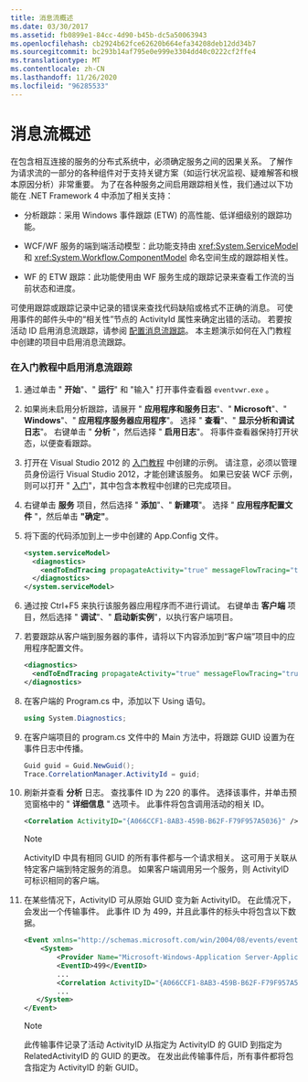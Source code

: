 ```yaml
---
title: 消息流概述
ms.date: 03/30/2017
ms.assetid: fb0899e1-84cc-4d90-b45b-dc5a50063943
ms.openlocfilehash: cb2924b62fce62620b664efa34208deb12dd34b7
ms.sourcegitcommit: bc293b14af795e0e999e3304dd40c0222cf2ffe4
ms.translationtype: MT
ms.contentlocale: zh-CN
ms.lasthandoff: 11/26/2020
ms.locfileid: "96285533"
---
```

# <a name="message-flow-overview"></a>消息流概述

在包含相互连接的服务的分布式系统中，必须确定服务之间的因果关系。 了解作为请求流的一部分的各种组件对于支持关键方案（如运行状况监视、疑难解答和根本原因分析）非常重要。 为了在各种服务之间启用跟踪相关性，我们通过以下功能在 .NET Framework 4 中添加了相关支持：

- 分析跟踪：采用 Windows 事件跟踪 (ETW) 的高性能、低详细级别的跟踪功能。

- WCF/WF 服务的端到端活动模型：此功能支持由 <xref:System.ServiceModel> 和 <xref:System.Workflow.ComponentModel> 命名空间生成的跟踪相关性。

- WF 的 ETW 跟踪：此功能使用由 WF 服务生成的跟踪记录来查看工作流的当前状态和进度。

 可使用跟踪或跟踪记录中记录的错误来查找代码缺陷或格式不正确的消息。 可使用事件的邮件头中的“相关性”节点的 ActivityId 属性来确定出错的活动。 若要按活动 ID 启用消息流跟踪，请参阅 [配置消息流跟踪](./etw/configuring-message-flow-tracing.md)。 本主题演示如何在入门教程中创建的项目中启用消息流跟踪。

### <a name="to-enable-message-flow-tracing-in-the-getting-started-tutorial"></a>在入门教程中启用消息流跟踪

1. 通过单击 " **开始**"、" **运行**" 和 "输入" 打开事件查看器 `eventvwr.exe` 。

2. 如果尚未启用分析跟踪，请展开 " **应用程序和服务日志**"、" **Microsoft**"、" **Windows**"、" **应用程序服务器应用程序**"。 选择 " **查看**"、" **显示分析和调试日志**"。 右键单击 " **分析** "，然后选择 " **启用日志**"。 将事件查看器保持打开状态，以便查看跟踪。

3. 打开在 Visual Studio 2012 的 [入门教程](../getting-started-tutorial.md) 中创建的示例。 请注意，必须以管理员身份运行 Visual Studio 2012，才能创建该服务。 如果已安装 WCF 示例，则可以打开 " [入门](../samples/getting-started-sample.md)"，其中包含本教程中创建的已完成项目。

4. 右键单击 **服务** 项目，然后选择 " **添加**"、" **新建项**"。 选择 " **应用程序配置文件** "，然后单击 **"确定"**。

5. 将下面的代码添加到上一步中创建的 App.Config 文件。

    ```xml
    <system.serviceModel>
      <diagnostics>
        <endToEndTracing propagateActivity="true" messageFlowTracing="true"/>
      </diagnostics>
    </system.serviceModel>
    ```

6. 通过按 Ctrl+F5 来执行该服务器应用程序而不进行调试。 右键单击 **客户端** 项目，然后选择 " **调试**"、" **启动新实例**"，以执行客户端项目。

7. 若要跟踪从客户端到服务器的事件，请将以下内容添加到“客户端”项目中的应用程序配置文件。

    ```xml
    <diagnostics>
      <endToEndTracing propagateActivity="true" messageFlowTracing="true"/>
    </diagnostics>
    ```

8. 在客户端的 Program.cs 中，添加以下 Using 语句。

    ```csharp
    using System.Diagnostics;
    ```

9. 在客户端项目的 program.cs 文件中的 Main 方法中，将跟踪 GUID 设置为在事件日志中传播。

    ```csharp
    Guid guid = Guid.NewGuid();
    Trace.CorrelationManager.ActivityId = guid;
    ```

10. 刷新并查看 **分析**  日志。  查找事件 ID 为 220 的事件。  选择该事件，并单击预览窗格中的 " **详细信息** " 选项卡。 此事件将包含调用活动的相关 ID。

    ```xml
    <Correlation ActivityID="{A066CCF1-8AB3-459B-B62F-F79F957A5036}" />
    ```

    > [!NOTE]
    > ActivityID 中具有相同 GUID 的所有事件都与一个请求相关。 这可用于关联从特定客户端到特定服务的消息。 如果客户端调用另一个服务，则 ActivityID 可标识相同的客户端。

11. 在某些情况下，ActivityID 可从原始 GUID 变为新 ActivityID。 在此情况下，会发出一个传输事件。 此事件 ID 为 499，并且此事件的标头中将包含以下数据。

    ```xml
    <Event xmlns="http://schemas.microsoft.com/win/2004/08/events/event">
        <System>
            <Provider Name="Microsoft-Windows-Application Server-Applications" Guid="{c651f5f6-1c0d-492e-8ae1-b4efd7c9d503}" />
            <EventID>499</EventID>
            ...
            <Correlation ActivityID="{A066CCF1-8AB3-459B-B62F-F79F957A5036}" RelatedActivityID="{85FC0930-9C49-42DA-804B-A7368104BD1B}" />
            ...
       </System>
    </Event>
    ```

    > [!NOTE]
    > 此传输事件记录了活动 ActivityID 从指定为 ActivityID 的 GUID 到指定为 RelatedActivityID 的 GUID 的更改。 在发出此传输事件后，所有事件都将包含指定为 ActivityID 的新 GUID。
